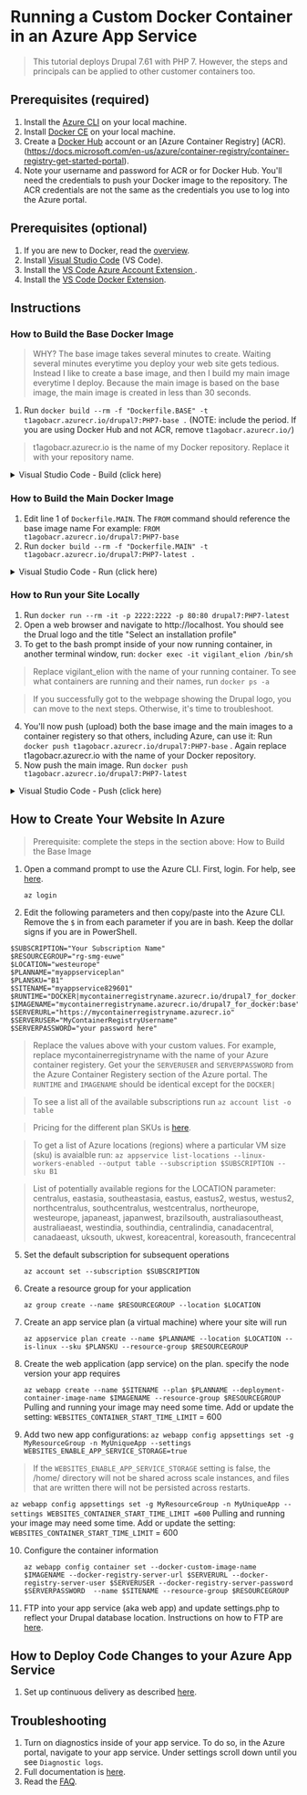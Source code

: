 # Running a Custom Docker Container in an Azure App Service
>This tutorial deploys Drupal 7.61 with PHP 7. However, the steps and principals can be applied to other customer containers too.
## Prerequisites (required)
1. Install the [Azure CLI](https://docs.microsoft.com/en-us/cli/azure/install-azure-cli?view=azure-cli-latest) on your local machine.
2. Install [Docker CE](https://docs.docker.com/install/) on your local machine. 
3. Create a [Docker Hub](https://hub.docker.com) account or an [Azure Container Registry] (ACR).(https://docs.microsoft.com/en-us/azure/container-registry/container-registry-get-started-portal).
4. Note your username and password for ACR or for Docker Hub. You'll need the credentials to push your Docker image to the repository. The ACR credentials are not the same as the credentials you use to log into the Azure portal. 
## Prerequisites (optional)
1. If you are new to Docker, read the [overview](https://docs.docker.com/engine/docker-overview/).
2. Install [Visual Studio Code](https://code.visualstudio.com/) (VS Code).
3. Install the [VS Code Azure Account Extension ](https://marketplace.visualstudio.com/items?itemName=ms-vscode.azure-account).
4. Install the [VS Code Docker Extension](https://marketplace.visualstudio.com/items?itemName=PeterJausovec.vscode-docker).
 
## Instructions 
### How to Build the Base Docker Image
>WHY? The base image takes several minutes to create. Waiting several minutes everytime you deploy your web site gets tedious. Instead I like to create a base image, and then I build my main image everytime I deploy. Because the main image is based on the base image, the main image is created in less than 30 seconds.

1. Run `docker build --rm -f "Dockerfile.BASE" -t t1agobacr.azurecr.io/drupal7:PHP7-base .` (NOTE: include the period. If you are using Docker Hub and not ACR, remove `t1agobacr.azurecr.io/`)
>t1agobacr.azurecr.io is the name of my Docker repository. Replace it with your repository name.

<details><summary>Visual Studio Code - Build (click here)</summary>
<p>

![myimage]

[myimage]: images/VSCode-Dockerfile_Build.png 
</p>
</details>

### How to Build the Main Docker Image
1. Edit line 1 of `Dockerfile.MAIN`. The `FROM` command should reference the base image name For example:
 `FROM t1agobacr.azurecr.io/drupal7:PHP7-base`
2. Run `docker build --rm -f "Dockerfile.MAIN" -t t1agobacr.azurecr.io/drupal7:PHP7-latest .`

<details><summary>Visual Studio Code - Run (click here)</summary>
<p>

![myimage]

[myimage]: images/VSCode-Image_Run.png 
</p>
</details>

### How to Run your Site Locally
1. Run `docker run --rm -it -p 2222:2222 -p 80:80 drupal7:PHP7-latest`
2. Open a web browser and navigate to http://localhost. You should see the Drual logo and the title "Select an installation profile"
3. To get to the bash prompt inside of your now running container, in another terminal window, run:
`docker exec -it vigilant_elion /bin/sh`
>Replace vigilant_elion with the name of your running container. To see what containers are running and their names, run `docker ps -a`

>If you successfully got to the webpage showing the Drupal logo, you can move to the next steps. Otherwise, it's time to troubleshoot.

4. You'll now push (upload) both the base image and the main images to a container registery so that others, including Azure, can use it: Run `docker push t1agobacr.azurecr.io/drupal7:PHP7-base` . Again replace t1agobacr.azurecr.io with the name of your Docker repository.
5. Now push the main image. Run `docker push t1agobacr.azurecr.io/drupal7:PHP7-latest`

<details><summary>Visual Studio Code - Push (click here)</summary>
<p>

![myimage]

[myimage]: images/VSCode-Dockerfile_Push.png 
</p>
</details>

## How to Create Your Website In Azure
> Prerequisite: complete the steps in the section above: How to Build the Base Image

1. Open a command prompt to use the Azure CLI. First, login. For help,
 see [here](https://docs.microsoft.com/en-us/cli/azure/authenticate-azure-cli?view=azure-cli-latest).

     `az login`

2. Edit the following parameters and then copy/paste into the Azure CLI. Remove the `$` in from each parameter if you are in bash. Keep the dollar signs if you are in PowerShell.
```
$SUBSCRIPTION="Your Subscription Name"
$RESOURCEGROUP="rg-smg-euwe"
$LOCATION="westeurope"
$PLANNAME="myappserviceplan"
$PLANSKU="B1"
$SITENAME="myappservice829601"
$RUNTIME="DOCKER|mycontainerregistryname.azurecr.io/drupal7_for_docker:base"
$IMAGENAME="mycontainerregistryname.azurecr.io/drupal7_for_docker:base"
$SERVERURL="https://mycontainerregistryname.azurecr.io"
$SERVERUSER="MyContainerRegistryUsername"
$SERVERPASSWORD="your password here"
```
> Replace the values above with your custom values. For example, replace mycontainerregistryname with the name of your Azure container registery. Get your the `SERVERUSER` and `SERVERPASSWORD` from the Azure Container Registery section of the Azure portal. The `RUNTIME` and `IMAGENAME` should be identical except for the `DOCKER|`

> To see a list all of the available subscriptions run `az account list -o table`

> Pricing for the different plan SKUs is [here](https://azure.microsoft.com/en-us/pricing/details/app-service/).

> To get a list of Azure locations (regions) where a particular VM size (sku) is avaialble run: `az appservice list-locations --linux-workers-enabled --output table --subscription $SUBSCRIPTION --sku B1`

> List of potentially available regions for the LOCATION parameter: centralus, eastasia, southeastasia, eastus, eastus2, westus, westus2, northcentralus, southcentralus, westcentralus, northeurope, westeurope, japaneast, japanwest, brazilsouth, australiasoutheast, australiaeast, westindia, southindia, centralindia, canadacentral, canadaeast, uksouth, ukwest, koreacentral, koreasouth, francecentral

5. Set the default subscription for subsequent operations

    `az account set --subscription $SUBSCRIPTION`

6. Create a resource group for your application

    `az group create --name $RESOURCEGROUP --location $LOCATION`

7. Create an app service plan (a virtual machine) where your site will run

    `az appservice plan create --name $PLANNAME --location $LOCATION --is-linux --sku $PLANSKU --resource-group $RESOURCEGROUP`

8. Create the web application (app service) on the plan. specify the node version your app requires

    `az webapp create --name $SITENAME --plan $PLANNAME --deployment-container-image-name $IMAGENAME --resource-group $RESOURCEGROUP`
 Pulling and running your image may need some time. Add or update the setting: ```WEBSITES_CONTAINER_START_TIME_LIMIT``` = 600
9. Add two new app configurations:
`az webapp config appsettings set -g MyResourceGroup -n MyUniqueApp --settings WEBSITES_ENABLE_APP_SERVICE_STORAGE=true`
>If the ```WEBSITES_ENABLE_APP_SERVICE_STORAGE``` setting is false, the /home/ directory will not be shared across scale instances, and files that are written there will not be persisted across restarts.

`az webapp config appsettings set -g MyResourceGroup -n MyUniqueApp --settings WEBSITES_CONTAINER_START_TIME_LIMIT =600`
 Pulling and running your image may need some time. Add or update the setting: ```WEBSITES_CONTAINER_START_TIME_LIMIT``` = 600
 
10. Configure the container information

    `az webapp config container set --docker-custom-image-name $IMAGENAME --docker-registry-server-url $SERVERURL --docker-registry-server-user $SERVERUSER --docker-registry-server-password $SERVERPASSWORD  --name $SITENAME --resource-group $RESOURCEGROUP`

11. FTP into your app service (aka web app) and update settings.php to reflect your Drupal database location. Instructions on how to FTP are [here](https://docs.microsoft.com/en-us/azure/app-service/app-service-deploy-ftp?toc=%2fazure%2fapp-service%2fcontainers%2ftoc.json).

## How to Deploy Code Changes to your Azure App Service
1. Set up continuous delivery as described [here](https://docs.microsoft.com/en-us/azure/devops/pipelines/apps/cd/deploy-webdeploy-webapps).


## Troubleshooting
1. Turn on diagnostics inside of your app service. To do so, in the Azure portal, navigate to your app service. Under settings scroll down until you see `Diagnostic logs`. 
2. Full documentation is [here](https://docs.microsoft.com/en-us/azure/app-service/containers/).
3. Read the [FAQ](https://docs.microsoft.com/en-us/azure/app-service/containers/app-service-linux-faq).
